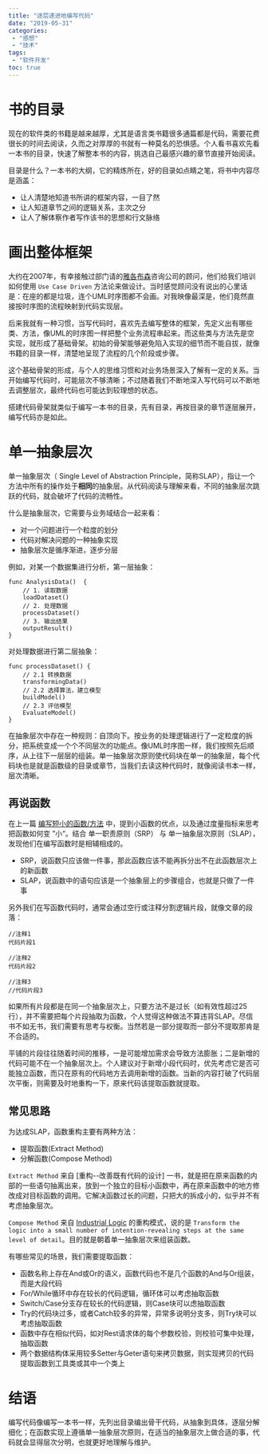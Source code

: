 ```yaml
---
title: "逐层递进地编写代码"
date: "2019-05-31"
categories:
 - "感想"
 - "技术"
tags:
 - "软件开发"
toc: true
---
```


# 书的目录

现在的软件类的书籍是越来越厚，尤其是语言类书籍很多通篇都是代码，需要花费很长的时间去阅读，久而之对厚厚的书就有一种莫名的恐惧感。个人看书喜欢先看一本书的目录，快速了解整本书的内容，挑选自己最感兴趣的章节直接开始阅读。

目录是什么？一本书的大纲，它的精炼所在，好的目录如点睛之笔，将书中内容尽是涵盖：

  - 让人清楚地知道书所讲的框架内容，一目了然
  - 让人知道章节之间的逻辑关系，主次之分
  - 让人了解体察作者写作该书的思想和行文脉络

<!--more-->

# 画出整体框架

大约在2007年，有幸接触过部门请的[雅各布森](https://baike.baidu.com/item/%E4%BC%8A%E4%B8%87%C2%B7%E9%9B%85%E5%90%84%E5%B8%83%E6%A3%AE/17525680)咨询公司的顾问，他们给我们培训如何使用 `Use Case Driven` 方法论来做设计。当时感觉顾问没有说出的心里话是：在座的都是垃圾，连个UML时序图都不会画。对我映像最深是，他们竟然直接按时序图的流程映射到代码实现层。

后来我就有一种习惯，当写代码时，喜欢先去编写整体的框架，先定义出有哪些类、方法，像UML的时序图一样把整个业务流程串起来。而这些类与方法先是空实现，就形成了基础骨架。初始的骨架能够避免陷入实现的细节而不能自拔，就像书籍的目录一样，清楚地呈现了流程的几个阶段或步骤。

这个基础骨架的形成，与个人的思维习惯和对业务场景深入了解有一定的关系。当开始编写代码时，可能层次不够清晰；不过随着我们不断地深入写代码可以不断地去调整层次，最终代码也可能达到较理想的状态。

搭建代码骨架就类似于编写一本书的目录，先有目录，再按目录的章节逐层展开，编写代码亦是如此。

# 单一抽象层次

单一抽象层次（ Single Level of Abstraction Principle，简称SLAP），指让一个方法中所有的操作处于**相同**的抽象层。从代码阅读与理解来看，不同的抽象层次跳跃的代码，就会破坏了代码的流畅性。

什么是抽象层次，它需要与业务域结合一起来看：

  - 对一个问题进行一个粒度的划分
  - 代码对解决问题的一种抽象实现
  - 抽象层次是循序渐进，逐步分层

例如，对某一个数据集进行分析，第一层抽象：

```
func AnalysisData()  {
    // 1. 读取数据
    loadDataset() 
    // 2. 处理数据
    processDataset() 
    // 3. 输出结果
    outputResult()
}
```

对处理数据进行第二层抽象：

```
func processDataset() {
    // 2.1 转换数据
    transformingData()
    // 2.2 选择算法，建立模型
    buildModel()
    // 2.3 评估模型
    EvaluateModel()
}
```

在抽象层次中存在一种规则：自顶向下。按业务的处理逻辑进行了一定粒度的拆分，把系统变成一个个不同层次的功能点。像UML时序图一样，我们按照先后顺序，从上往下一层层的组装。单一抽象层次原则使代码块在单一的抽象层，每个代码块也是就是函数级的目录或章节，当我们去读这种代码时，就像阅读书本一样，层次清晰。

## 再说函数

在上一篇 [编写短小的函数/方法](/post/thoughts/2019/0529_function/) 中，提到小函数的优点，以及通过度量指标来思考把函数如何变 ”小“。结合 单一职责原则（SRP） 与 单一抽象层次原则（SLAP），发现他们在编写函数时是相辅相成的。

 - SRP，说函数只应该做一件事，那此函数应该不能再拆分出不在此函数层次上的新函数
 - SLAP，说函数中的语句应该是一个抽象层上的步骤组合，也就是只做了一件事

另外我们在写函数代码时，通常会通过空行或注释分割逻辑片段，就像文章的段落：

```
//注释1
代码片段1

//注释2
代码片段2

//注释3
//代码片段3
```

如果所有片段都是在同一个抽象层次上，只要方法不是过长（如有效性超过25行），并不需要把每个片段抽取为函数，个人觉得这种做法不算违背SLAP。尽信书不如无书，我们需要有思考与权衡。当然若是一部分提取而一部分不提取那肯是不合适的。

平铺的片段往往随着时间的推移，一是可能增加需求会导致方法膨胀；二是新增的代码可能不在一个抽象层次上。个人建议对于新增小段代码时，优先考虑它是否可能独立函数，而只在原有的代码地方去调用新增的函数。当新的内容打破了代码层次平衡，则需要及时地重构一下，原来代码该提取函数就提取。

## 常见思路

为达成SLAP，函数重构主要有两种方法：

  - 提取函数(Extract Method)
  - 分解函数(Compose Method)

`Extract Method` 来自 [重构--改善既有代码的设计] 一书，就是把在原来函数的内部的一些语句抽离出来，放到一个独立的目标小函数中，再在原来函数中的地方修改成对目标函数的调用。它解决函数过长的问题，只把大的拆成小的，似乎并不有考虑抽象层次。

`Compose Method` 来自 [Industrial Logic](https://www.industriallogic.com/xp/refactoring/composeMethod.html) 的重构模式，说的是 `Transform the logic into a small number of intention-revealing steps at the same level of detail`。目的就是朝着单一抽象层次来组装函数。

有哪些常见的场景，我们需要提取函数：

  - 函数名称上存在And或Or的语义，函数代码也不是几个函数的And与Or组装，而是大段代码
  - For/While循环中存在较长的代码逻辑，循环体可以考虑抽取函数
  - Switch/Case分支存在较长的代码逻辑，则Case块可以虑抽取函数
  - Try的代码块过多，或者Catch较多的异常，异常多说明分支多，则Try块可以考虑抽取函数
  - 函数中存在相似代码，如对Rest请求体的每个参数校验，则校验可集中处理，抽取函数
  - 两个数据结构体采用较多Setter与Geter语句来拷贝数据，则实现拷贝的代码提取函数到工具类或其中一个类上
  
# 结语

编写代码像编写一本书一样，先列出目录编出骨干代码，从抽象到具体，逐层分解细化；在函数实现上遵循单一抽象层次原则，在适当的抽象层次上做合适的事，代码就会显得层次分明，也就更好地理解与维护。

